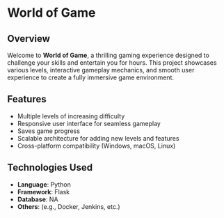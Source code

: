 # World of Game

## Overview

Welcome to **World of Game**, a thrilling gaming experience designed to challenge your skills and entertain you for hours. This project showcases various levels, interactive gameplay mechanics, and smooth user experience to create a fully immersive game environment.

## Features

- Multiple levels of increasing difficulty
- Responsive user interface for seamless gameplay
- Saves game progress
- Scalable architecture for adding new levels and features
- Cross-platform compatibility (Windows, macOS, Linux)

## Technologies Used

- **Language**: Python
- **Framework**:  Flask
- **Database**: NA
- **Others**: (e.g., Docker, Jenkins, etc.)
